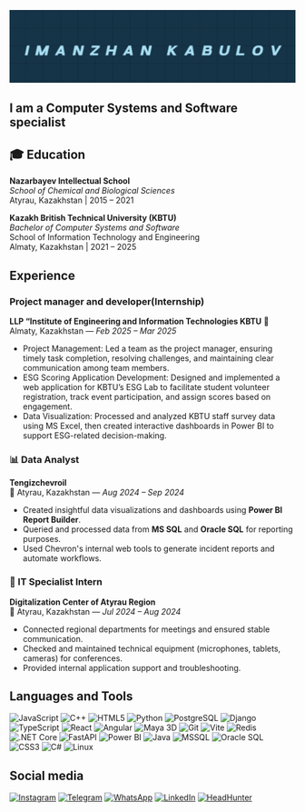 ![Header](https://github.com/Imanzhan/Imanzhan/blob/main/assets/github.png)

## I am a Computer Systems and Software specialist

## 🎓 Education

**Nazarbayev Intellectual School**  
_School of Chemical and Biological Sciences_  
Atyrau, Kazakhstan | 2015 – 2021

**Kazakh British Technical University (KBTU)**  
_Bachelor of Computer Systems and Software_  
School of Information Technology and Engineering  
Almaty, Kazakhstan | 2021 – 2025

## Experience

### Project manager and developer(Internship)

**LLP “Institute of Engineering and Information Technologies KBTU**
📍 Almaty, Kazakhstan — _Feb 2025 – Mar 2025_

- Project Management: Led a team as the project manager, ensuring timely task completion, resolving challenges,
  and maintaining clear communication among team members.
- ESG Scoring Application Development: Designed and implemented a web application for KBTU’s ESG Lab to
  facilitate student volunteer registration, track event participation, and assign scores based on engagement.
- Data Visualization: Processed and analyzed KBTU staff survey data using MS Excel, then created interactive
  dashboards in Power BI to support ESG-related decision-making.

### 📊 Data Analyst

**Tengizchevroil**  
📍 Atyrau, Kazakhstan — _Aug 2024 – Sep 2024_

- Created insightful data visualizations and dashboards using **Power BI Report Builder**.
- Queried and processed data from **MS SQL** and **Oracle SQL** for reporting purposes.
- Used Chevron's internal web tools to generate incident reports and automate workflows.

### 💼 IT Specialist Intern

**Digitalization Center of Atyrau Region**  
📍 Atyrau, Kazakhstan — _Jul 2024 – Aug 2024_

- Connected regional departments for meetings and ensured stable communication.
- Checked and maintained technical equipment (microphones, tablets, cameras) for conferences.
- Provided internal application support and troubleshooting.

## Languages and Tools

![JavaScript](https://img.shields.io/badge/-JavaScript-F7DF1E?style=flat&logo=javascript&logoColor=black)
![C++](https://img.shields.io/badge/-C++-00599C?style=flat&logo=c%2B%2B&logoColor=white)
![HTML5](https://img.shields.io/badge/-HTML5-E34F26?style=flat&logo=html5&logoColor=white)
![Python](https://img.shields.io/badge/-Python-3776AB?style=flat&logo=python&logoColor=white)
![PostgreSQL](https://img.shields.io/badge/-PostgreSQL-4169E1?style=flat&logo=postgresql&logoColor=white)
![Django](https://img.shields.io/badge/-Django-092E20?style=flat&logo=django&logoColor=white)
![TypeScript](https://img.shields.io/badge/-TypeScript-3178C6?style=flat&logo=typescript&logoColor=white)
![React](https://img.shields.io/badge/-React-61DAFB?style=flat&logo=react&logoColor=black)
![Angular](https://img.shields.io/badge/-Angular-DD0031?style=flat&logo=angular&logoColor=white)
![Maya 3D](https://img.shields.io/badge/-Maya-00B1E7?style=flat&logo=autodesk&logoColor=white)
![Git](https://img.shields.io/badge/-Git-F05032?style=flat&logo=git&logoColor=white)
![Vite](https://img.shields.io/badge/-Vite-646CFF?style=flat&logo=vite&logoColor=white)
![Redis](https://img.shields.io/badge/-Redis-DC382D?style=flat&logo=redis&logoColor=white)
![.NET Core](https://img.shields.io/badge/-.NET_Core-512BD4?style=flat&logo=dotnet&logoColor=white)
![FastAPI](https://img.shields.io/badge/-FastAPI-009688?style=flat&logo=fastapi&logoColor=white)
![Power BI](https://img.shields.io/badge/-Power%20BI-F2C811?style=flat&logo=power-bi&logoColor=black)
![Java](https://img.shields.io/badge/-Java-007396?style=flat&logo=java&logoColor=white)
![MSSQL](https://img.shields.io/badge/-MSSQL-CC2927?style=flat&logo=microsoftsqlserver&logoColor=white)
![Oracle SQL](https://img.shields.io/badge/-Oracle_SQL-F80000?style=flat&logo=oracle&logoColor=white)
![CSS3](https://img.shields.io/badge/-CSS3-1572B6?style=flat&logo=css3)
![C#](https://img.shields.io/badge/-C%23-239120?style=flat&logo=c-sharp&logoColor=white)
![Linux](https://img.shields.io/badge/-Linux-FCC624?style=flat&logo=linux&logoColor=black)

## Social media

[![Instagram](https://img.shields.io/badge/-Instagram-E4405F?style=flat&logo=instagram&logoColor=white)](https://www.instagram.com/imanzhan.kabulov/?locale=en_US%2Cen_GB%2Cen_GB&hl=en)
[![Telegram](https://img.shields.io/badge/-Telegram-26A5E4?style=flat&logo=telegram&logoColor=white)](https://t.me/Ibaqaa)
[![WhatsApp](https://img.shields.io/badge/-WhatsApp-25D366?style=flat&logo=whatsapp&logoColor=white)](https://wa.me/77087286223)
[![LinkedIn](https://img.shields.io/badge/-LinkedIn-0A66C2?style=flat&logo=linkedin&logoColor=white)](https://www.linkedin.com/in/иманжан-қабұлов-20712b35a/)
[![HeadHunter](https://img.shields.io/badge/-HeadHunter-000000?style=flat&logo=hh.ru&logoColor=white)](https://hh.kz/applicant/resumes?hhtmFrom=main&hhtmFromLabel=header)
